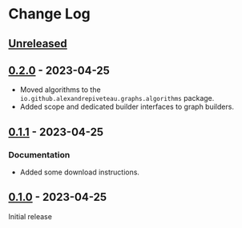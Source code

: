 # Change Log

## [Unreleased]

## [0.2.0] - 2023-04-25

+ Moved algorithms to the `io.github.alexandrepiveteau.graphs.algorithms`
  package.
+ Added scope and dedicated builder interfaces to graph builders.

## [0.1.1] - 2023-04-25

### Documentation

+ Added some download instructions.

## [0.1.0] - 2023-04-25

Initial release


[Unreleased]: https://github.com/alexandrepiveteau/kotlin-graphs/compare/0.2.0...HEAD
[0.2.0]: https://github.com/alexandrepiveteau/kotlin-graphs/releases/tag/0.2.0
[0.1.1]: https://github.com/alexandrepiveteau/kotlin-graphs/releases/tag/0.1.1
[0.1.0]: https://github.com/alexandrepiveteau/kotlin-graphs/releases/tag/0.1.0
